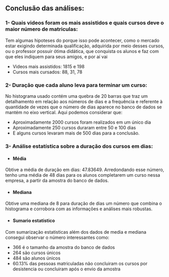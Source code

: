## Conclusão das análises:




 ###  1- Quais videos foram os mais assistidos e quais cursos deve o maior número de matriculas:
 
Tem algumas hipoteses do porque isso pode acontecer, como o mercado estar exigindo determinada qualificação, adquirida por meio desses cursos, ou o professor possuir ótima didática, que conquista os alunos e faz com que eles indiquem para seus amigos, e por aí vai

- Videos mais assistidos: 1815 e 198
- Cursos mais cursados: 88, 31, 78 



 ###  2- Duração que cada aluno leva para terminar um curso:
 
No histograma usado contém uma quebra de 20 barras que traz um detalhamento em relação aos números de dias e a frequência e referente à quantidade de vezes que o número de dias aparece no banco de dados se mantém no eixo vertical. Aqui podemos considerar que:

- Aproximadamente 2000 cursos foram  realizados em um único dia
- Aproximadamente  250 cursos duraram entre 50 e 100 dias
 - E alguns cursos levaram mais de 500 dias para a conclusão.



 ###  3- Análise estatística sobre a duração dos cursos em dias: 
 
- #### Média 
Obtive a média de duração em dias: 47.83649. Arredondando esse número, tenho uma média de 48 dias para os alunos completarem um curso nessa empresa, a partir da amostra do banco de dados. 

- #### Mediana
Obtive uma mediana de 8 para duração de dias um número que combina o histograma e corrobora com as informações e análises mais robustas.

- #### Sumario estatistico
Com sumarização estatisticas além dos dados de media e mediana consegui observar o número interessantes como: 

- 366 é o tamanho da amostra do banco de dados 
- 264 são cursos únicos
- 484 são alunos únicos  
- 60.13% das pessoas matriculadas não concluiram os cursos por desistencia ou concluiram após o envio da amostra 


